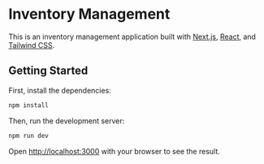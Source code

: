 # Inventory Management

This is an inventory management application built with [Next.js](https://nextjs.org), [React](https://reactjs.org), and [Tailwind CSS](https://tailwindcss.com).

## Getting Started

First, install the dependencies:

```bash
npm install
```

Then, run the development server:

```bash
npm run dev
```

Open [http://localhost:3000](http://localhost:3000) with your browser to see the result.
